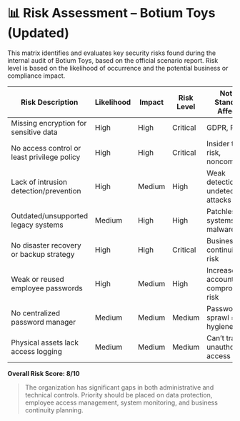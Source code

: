 # 📊 Risk Assessment – Botium Toys (Updated)

This matrix identifies and evaluates key security risks found during the internal audit of Botium Toys, based on the official scenario report. Risk level is based on the likelihood of occurrence and the potential business or compliance impact.

| Risk Description                           | Likelihood | Impact   | Risk Level | Notes / Standards Affected         |
|-------------------------------------------|------------|----------|------------|------------------------------------|
| Missing encryption for sensitive data     | High       | High     | Critical   | GDPR, PCI DSS                      |
| No access control or least privilege policy| High       | High     | Critical   | Insider threat risk, noncompliance |
| Lack of intrusion detection/prevention    | High       | Medium   | High       | Weak detection = undetected attacks|
| Outdated/unsupported legacy systems       | Medium     | High     | High       | Patchless systems = malware risk   |
| No disaster recovery or backup strategy   | High       | High     | Critical   | Business continuity at risk        |
| Weak or reused employee passwords         | High       | Medium   | High       | Increased account compromise risk  |
| No centralized password manager           | Medium     | Medium   | Medium     | Password sprawl = poor hygiene     |
| Physical assets lack access logging       | Medium     | Medium   | Medium     | Can’t trace unauthorized access    |

**Overall Risk Score: 8/10**

> The organization has significant gaps in both administrative and technical controls. Priority should be placed on data protection, employee access management, system monitoring, and business continuity planning.
